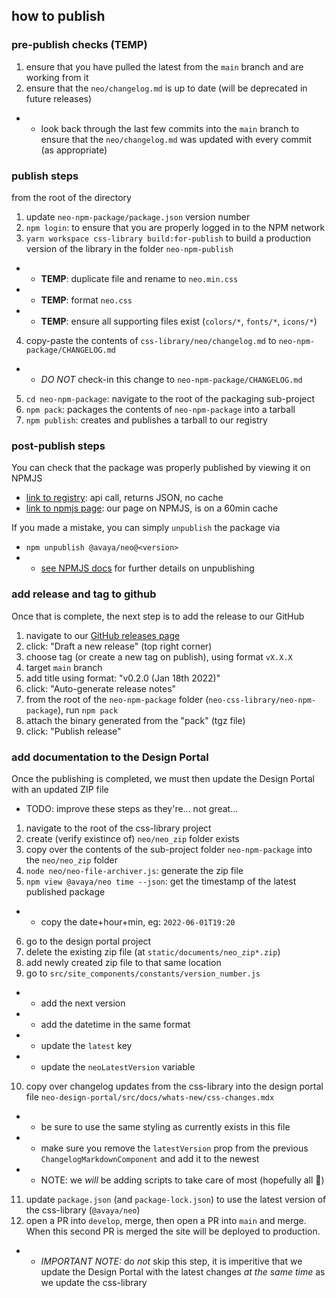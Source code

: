 ## how to publish

### pre-publish checks (TEMP)

1. ensure that you have pulled the latest from the `main` branch and are working from it
2. ensure that the `neo/changelog.md` is up to date (will be deprecated in future releases)

- - look back through the last few commits into the `main` branch to ensure that the `neo/changelog.md` was updated with every commit (as appropriate)

### publish steps

from the root of the directory

1. update `neo-npm-package/package.json` version number
2. `npm login`: to ensure that you are properly logged in to the NPM network
3. `yarn workspace css-library build:for-publish` to build a production version of the library in the folder `neo-npm-publish`

- - **TEMP**: duplicate file and rename to `neo.min.css`
- - **TEMP**: format `neo.css`
- - **TEMP**: ensure all supporting files exist (`colors/*`, `fonts/*`, `icons/*`)

4. copy-paste the contents of `css-library/neo/changelog.md` to `neo-npm-package/CHANGELOG.md`

- - _DO NOT_ check-in this change to `neo-npm-package/CHANGELOG.md`

5. `cd neo-npm-package`: navigate to the root of the packaging sub-project
6. `npm pack`: packages the contents of `neo-npm-package` into a tarball
7. `npm publish`: creates and publishes a tarball to our registry

### post-publish steps

You can check that the package was properly published by viewing it on NPMJS

- [link to registry](https://registry.npmjs.org/@avaya%2fneo): api call, returns JSON, no cache
- [link to npmjs page](https://www.npmjs.com/package/@avaya/neo): our page on NPMJS, is on a 60min cache

If you made a mistake, you can simply `unpublish` the package via

- `npm unpublish @avaya/neo@<version>`
- - [see NPMJS docs](https://docs.npmjs.com/cli/v8/commands/npm-unpublish) for further details on unpublishing

### add release and tag to github

Once that is complete, the next step is to add the release to our GitHub

1. navigate to our [GitHub releases page](https://github.com/avaya-dux/neo-css-library/releases)
2. click: "Draft a new release" (top right corner)
3. choose tag (or create a new tag on publish), using format `vX.X.X`
4. target `main` branch
5. add title using format: "v0.2.0 (Jan 18th 2022)"
6. click: "Auto-generate release notes"
7. from the root of the `neo-npm-package` folder (`neo-css-library/neo-npm-package`), run `npm pack`
8. attach the binary generated from the "pack" (tgz file)
9. click: "Publish release"

### add documentation to the Design Portal

Once the publishing is completed, we must then update the Design Portal with an updated ZIP file

- TODO: improve these steps as they're... not great...

1. navigate to the root of the css-library project
2. create (verify existince of) `neo/neo_zip` folder exists
3. copy over the contents of the sub-project folder `neo-npm-package` into the `neo/neo_zip` folder
4. `node neo/neo-file-archiver.js`: generate the zip file
5. `npm view @avaya/neo time --json`: get the timestamp of the latest published package

- - copy the date+hour+min, eg: `2022-06-01T19:20`

6. go to the design portal project
7. delete the existing zip file (at `static/documents/neo_zip*.zip`)
8. add newly created zip file to that same location
9. go to `src/site_components/constants/version_number.js`

- - add the next version
- - add the datetime in the same format
- - update the `latest` key
- - update the `neoLatestVersion` variable

10. copy over changelog updates from the css-library into the design portal file `neo-design-portal/src/docs/whats-new/css-changes.mdx`

- - be sure to use the same styling as currently exists in this file
- - make sure you remove the `latestVersion` prop from the previous `ChangelogMarkdownComponent` and add it to the newest
- - NOTE: we _will_ be adding scripts to take care of most (hopefully all :crossed_fingers:)

11. update `package.json` (and `package-lock.json`) to use the latest version of the css-library (`@avaya/neo`)
12. open a PR into `develop`, merge, then open a PR into `main` and merge. When this second PR is merged the site will be deployed to production.

- - _IMPORTANT NOTE:_ do _not_ skip this step, it is imperitive that we update the Design Portal with the latest changes _at the same time_ as we update the css-library
